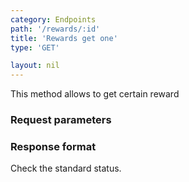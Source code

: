 ```yaml
---
category: Endpoints
path: '/rewards/:id'
title: 'Rewards get one'
type: 'GET'

layout: nil
---
```


This method allows to get certain reward

### Request parameters

### Response format

Check the standard status.